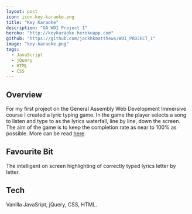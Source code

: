 ```yaml
---
layout: post
icon: icon-key-karaoke.png
title: "Key Karaoke"
description: "GA WDI Project 1"
heroku: "http://keykaraoke.herokuapp.com"
github: "https://github.com/jackhkmatthews/WDI_PROJECT_1"
image: "key-karaoke.png"
tags:
  - JavaScript
  - jQuery
  - HTML
  - CSS
---
```


## Overview

For my first project on the General Assembly Web Development Immersive course I created a lyric typing game. In the game the player selects a song to listen and type to as the lyrics waterfall, line by line, down the screen. The aim of the game is to keep the completion rate as near to 100% as possible. More can be read [here](https://github.com/jackhkmatthews/WDI_PROJECT_1).

## Favourite Bit

The intelligent on screen highlighting of correctly typed lyrics letter by letter.

## Tech

Vanilla JavaSript, jQuery, CSS, HTML.
